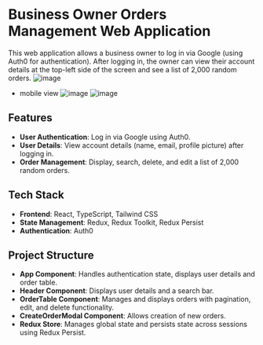 # Business Owner Orders Management Web Application

This web application allows a business owner to log in via Google (using Auth0 for authentication). After logging in, the owner can view their account details at the top-left side of the screen and see a list of 2,000 random orders.
![image](https://github.com/tejaskh3/product-dashboard/assets/98630752/de2f2099-da40-4ff6-940a-4e6e3f1e0cc8)
- mobile view
  ![image](https://github.com/tejaskh3/product-dashboard/assets/98630752/3d5b76f4-5e06-4fcf-9163-2ae7d5184e20)
  ![image](https://github.com/tejaskh3/product-dashboard/assets/98630752/e27b8285-f62f-49a9-926f-45e70c8967da)



## Features

- **User Authentication**: Log in via Google using Auth0.
- **User Details**: View account details (name, email, profile picture) after logging in.
- **Order Management**: Display, search, delete, and edit a list of 2,000 random orders.

## Tech Stack

- **Frontend**: React, TypeScript, Tailwind CSS
- **State Management**: Redux, Redux Toolkit, Redux Persist
- **Authentication**: Auth0

## Project Structure

- **App Component**: Handles authentication state, displays user details and order table.
- **Header Component**: Displays user details and a search bar.
- **OrderTable Component**: Manages and displays orders with pagination, edit, and delete functionality.
- **CreateOrderModal Component**: Allows creation of new orders.
- **Redux Store**: Manages global state and persists state across sessions using Redux Persist.
